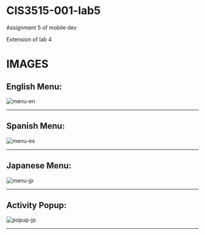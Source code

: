 # CIS3515-001-lab5
Assignment 5 of mobile dev

Extension of lab 4

# IMAGES

## English Menu:

![menu-en](gitpictures/menu-en.png)

---

## Spanish Menu:

![menu-es](gitpictures/menu-es.png)

---

## Japanese Menu:

![menu-jp](gitpictures/menu-jp.png)

---

## Activity Popup:

![popup-jp](gitpictures/popup-jp.png)



---
